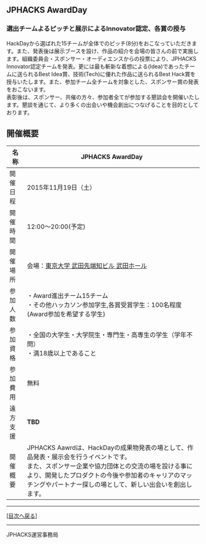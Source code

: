 ## JPHACKS AwardDay
### 選出チームよるピッチと展示によるInnovator認定、各賞の授与
HackDayから選ばれた15チームが全体でのピッチ(8分)をおこなっていただきます。また、発表後は展示ブースを設け、作品の紹介を会場の皆さんの前で実施します。組織委員会・スポンサー・オーディエンスからの投票により、JPHACKS Innovator認定チームを発表。更には最も斬新な着想による(Idea)であったチームに送られるBest Idea賞、技術(Tech)に優れた作品に送られるBest Hack賞を授与いたします。また、参加チーム全チームを対象とした、スポンサー賞の発表をおこないます。  
表彰後は、スポンサー、共催の方々、参加者全てが参加する懇談会を開催いたします。懇談を通じて、より多くの出会いや機会創出につなげることを目的としております。

## 開催概要
|名称|JPHACKS AwardDay|
|---|---|
|開催日程|2015年11月19日（土）|
|開催時間|12:00〜20:00(予定)|
|開催場所|会場：[東京大学 武田先端知ビル 武田ホール](http://www.u-tokyo.ac.jp/campusmap/cam01_04_16_j.html)|
|参加人数|・Award進出チーム15チーム<br>・その他ハッカソン参加学生,各賞受賞学生：100名程度(Award参加を希望する学生)|
|参加資格|・全国の大学生・大学院生・専門生・高専生の学生（学年不問）<br>・満18歳以上であること|
|参加費用|無料|
|遠方支援|**TBD**|
|開催概要|JPHACKS Aawrdは、HackDayの成果物発表の場として、作品発表・展示会を行うイベントです。<br>また、スポンサー企業や協力団体との交流の場を設ける事により、開発したプロダクトの今後や参加者のキャリアのマッチングやパートナー探しの場として、新しい出会いを創出します。|


--------------
[[目次へ戻る](../README.md)]

----
JPHACKS運営事務局
